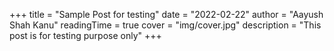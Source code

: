 +++ 
title = "Sample Post for testing" 
date = "2022-02-22" 
author = "Aayush Shah Kanu" 
readingTime = true 
cover = "img/cover.jpg" 
description = "This post is for testing purpose only" 
+++